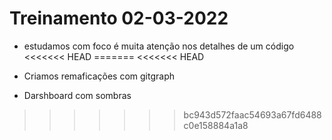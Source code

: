 # Treinamento 02-03-2022

- estudamos com foco é muita atenção nos detalhes de um código
<<<<<<< HEAD
=======
<<<<<<< HEAD
  
- Criamos remaficações com gitgraph

- Darshboard com sombras 
>>>>>>> bc943d572faac54693a67fd6488c0e158884a1a8

